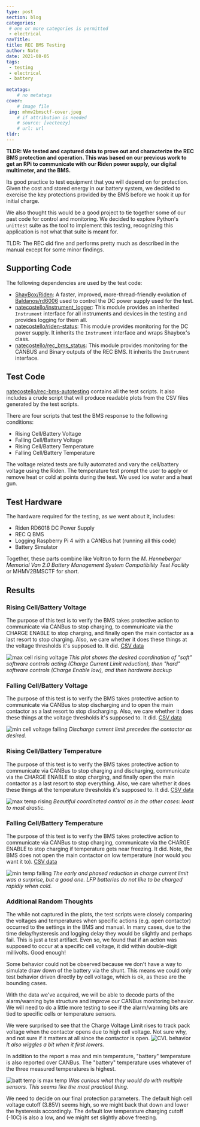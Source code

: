 ```yaml
---
type: post
section: blog
categories: 
 # one or more categories is permitted
 - electrical
navTitle: 
title: REC BMS Testing
author: Nate
date: 2021-08-05
tags:
 - testing
 - electrical
 - battery
 
metatags:
	# no metatags
cover: 
	# image file
 img: mhmv2bmsctf-cover.jpeg
	# if attribution is needed
	# source: [vecteezy]
	# url: url
tldr:
---
```

**TLDR: We tested and captured data to prove out and characterize the REC BMS protection and operation.  This was based on our previous work to get an RPi to communicate with our Riden power supply, our digital multimeter, and the BMS.**<!--excerpt-->

Its good practice to test equipment that you will depend on for protection.  Given the cost and stored energy in our battery system, we decided to exercise the key protections provided by the BMS before we hook it up for initial charge.  

We also thought this would be a good project to tie together some of our past code for control and monitoring.  We decided to explore Python's `unittest` suite as the tool to implement this testing, recognizing this application is not what that suite is meant for.

TLDR: The REC did fine and performs pretty much as described in the manual except for some minor findings.

## Supporting Code

The following dependencies are used by the test code:
* [ShayBox/Riden](https://github.com/ShayBox/Riden): A faster, improved, more-thread-friendly evolution of [Baldanos/rd6006](https://github.com/Baldanos/rd6006) used to control the DC power supply used for the test.
* [natecostello/instrument_logger](https://github.com/natecostello/instrument_logger):  This module provides an inherited `Instrument` interface for all instruments and devices in the testing and provides logging for them all.
* [natecostello/riden-status](https://github.com/natecostello/riden-status): This module provides monitoring for the DC power supply.  It inherits the `Instrument` interface and wraps Shaybox's class.
* [natecostello/rec_bms_status](https://github.com/natecostello/rec_bms_status): This module provides monitoring for the CANBUS and Binary outputs of the REC BMS.  It inherits the `Instrument` interface.

## Test Code

[natecostello/rec-bms-autotesting](https://github.com/natecostello/rec-bms-autotesting) contains all the test scripts.  It also includes a crude script that will produce readable plots from the CSV files generated by the test scripts.

There are four scripts that test the BMS response to the following conditions:
* Rising Cell/Battery Voltage
* Falling Cell/Battery Voltage
* Rising Cell/Battery Temperature
* Falling Cell/Battery Temperature

The voltage related tests are fully automated and vary the cell/battery voltage using the Riden.  The temperature test prompt the user to apply or remove heat or cold at points during the test.  We used ice water and a heat gun.

## Test Hardware

The hardware required for the testing, as we went about it, includes:
* Riden RD6018 DC Power Supply
* REC Q BMS
* Logging Raspberry Pi 4 with a CANBus hat (running all this code)
* Battery Simulator

Together, these parts combine like Voltron to form the *M. Henneberger Memorial Van 2.0 Battery Management System Compatibility Test Facility* or MHMV2BMSCTF for short.

## Results

### Rising Cell/Battery Voltage

The purpose of this test is to verify the BMS takes protective action to communicate via CANBus to stop charging, to communicate via the CHARGE ENABLE to stop charging, and finally open the main contactor as a last resort to stop charging.  Also, we care whether it does these things at the voltage thresholds it's supposed to.  It did. [CSV data](rising_voltage_test.csv)

![max cell rising voltage](max-cell-voltage-and-end-of-charge-rising_voltage_test.png)
_This plot shows the desired coordination of "soft" software controls acting (Charge Current Limit reduction), then "hard" software controls (Charge Enable low), and then hardware backup_

### Falling Cell/Battery Voltage
The purpose of this test is to verify the BMS takes protective action to communicate via CANBus to stop discharging and to open the main contactor as a last resort to stop discharging.  Also, we care whether it does these things at the voltage thresholds it's supposed to.  It did. [CSV data](falling_voltage_test.csv)

![min cell voltage falling](min-cell-voltage-and-end-of-discharge-falling_voltage_test.png)
_Discharge current limit precedes the contactor as desired._

### Rising Cell/Battery Temperature
The purpose of this test is to verify the BMS takes protective action to communicate via CANBus to stop charging and discharging, communicate via the CHARGE ENABLE to stop charging, and finally open the main contactor as a last resort to stop everything.  Also, we care whether it does these things at the temperature thresholds it's supposed to.  It did. [CSV data](rising_temperature_test.csv)

![max temp rising](max-temperature-rising_temperature_test.png)
_Beautiful coordinated control as in the other cases: least to most drastic._

### Falling Cell/Battery Temperature
The purpose of this test is to verify the BMS takes protective action to communicate via CANBus to stop charging, communicate via the CHARGE ENABLE to stop charging if temperature gets near freezing.  It did.  Note, the BMS does not open the main contactor on low temperature (nor would you want it to). [CSV data](rising_temperature_test.csv)

![min temp falling](min-temperature-falling_temperature_test.png)
_The early and phased reduction in charge current limit was a surprise, but a good one.  LFP batteries do not like to be charged rapidly when cold._

### Additional Random Thoughts

The while not captured in the plots, the test scripts were closely comparing the voltages and temperatures when specific actions (e.g. open contactor) occurred to the settings in the BMS and manual.  In many cases, due to the time delay/hysteresis and logging delay they would be slightly and perhaps fail.  This is just a test artifact.  Even so, we found that if an action was supposed to occur at a specific cell voltage, it did within double-digit millivolts.  Good enough!  

Some behavior could not be observed because we don't have a way to simulate draw down of the battery via the shunt.  This means we could only test behavior driven directly by cell voltage, which is ok, as these are the bounding cases.

With the data we've acquired, we will be able to decode parts of the alarm/warning byte structure and improve our CANBus monitoring behavior.  We will need to do a little more testing to see if the alarm/warning bits are tied to specific cells or temperature sensors.

We were surprised to see that the Charge Voltage Limit rises to track pack voltage when the contactor opens due to high cell voltage.  Not sure why, and not sure if it matters at all since the contactor is open.
![CVL behavior](battery-voltage-rising_voltage_test.png)
_It also wiggles a bit when it first lowers._

In addition to the report a max and min temperature, "battery" temperature is also reported over CANBus.  The "battery" temperature uses whatever of the three measured temperatures is highest.

![batt temp is max temp](battery-temperature-falling_temperature_test.png)
_Was curious what they would do with multiple sensors.  This seems like the most practical thing._

We need to decide on our final protection parameters.  The default high cell voltage cutoff (3.85V) seems high, so we might back that down and lower the hysteresis accordingly.  The default low temperature charging cutoff (-10C) is also a low, and we might set slightly above freezing.